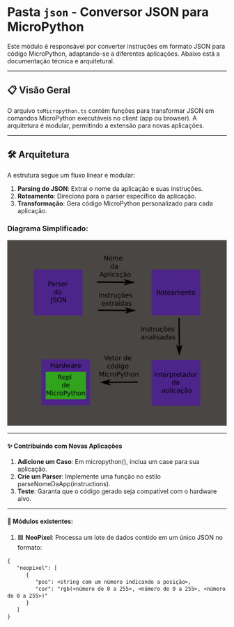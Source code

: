 # Pasta `json` - Conversor JSON para MicroPython

Este módulo é responsável por converter instruções em formato JSON para código MicroPython, adaptando-se a diferentes aplicações. Abaixo está a documentação técnica e arquitetural.

---

## 📋 Visão Geral
O arquivo `toMicropython.ts` contém funções para transformar JSON em comandos MicroPython executáveis no client (app ou browser). A arquitetura é modular, permitindo a extensão para novas aplicações.

---

## 🛠️ Arquitetura
A estrutura segue um fluxo linear e modular:
1. **Parsing do JSON**: Extrai o nome da aplicação e suas instruções.
2. **Roteamento**: Direciona para o parser específico da aplicação.
3. **Transformação**: Gera código MicroPython personalizado para cada aplicação.

### Diagrama Simplificado:
![Representação visual da arquitetura](arquiteturaJson.png "Representação visual da arquitetura")

---
#### ✨ Contribuindo com Novas Aplicações

1. **Adicione um Caso**: Em micropython(), inclua um case para sua aplicação.
2. **Crie um Parser**: Implemente uma função no estilo parseNomeDaApp(instructions).
3. **Teste**: Garanta que o código gerado seja compatível com o hardware alvo.

---
#### 📲 Módulos existentes:
1. 🟦 **NeoPixel**: Processa um lote de dados contido em um único JSON no formato:
```
{
   "neopixel": [
      {
         "pos": <string com um número indicando a posição>,
         "cor": "rgb(<número de 0 a 255>, <número de 0 a 255>, <número de 0 a 255>)"
      }
   ]
}
```
